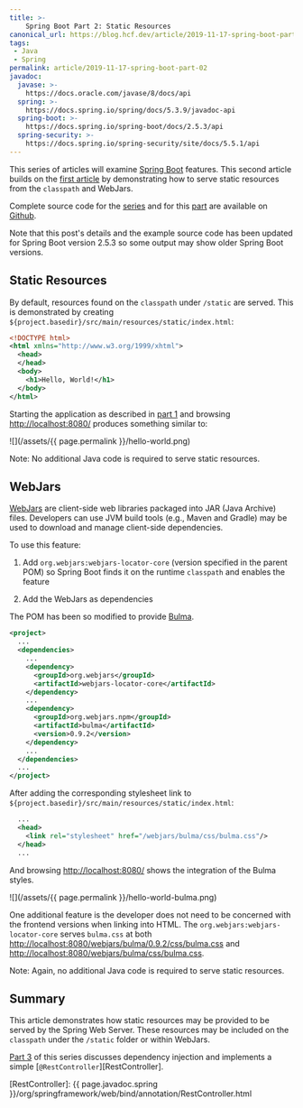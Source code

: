 ```yaml
---
title: >-
    Spring Boot Part 2: Static Resources
canonical_url: https://blog.hcf.dev/article/2019-11-17-spring-boot-part-02
tags:
 - Java
 - Spring
permalink: article/2019-11-17-spring-boot-part-02
javadoc:
  javase: >-
    https://docs.oracle.com/javase/8/docs/api
  spring: >-
    https://docs.spring.io/spring/docs/5.3.9/javadoc-api
  spring-boot: >-
    https://docs.spring.io/spring-boot/docs/2.5.3/api
  spring-security: >-
    https://docs.spring.io/spring-security/site/docs/5.5.1/api
---
```


This series of articles will examine
[Spring Boot](https://spring.io/projects/spring-boot)
features.  This second article builds on the
[first article](/article/2019-11-16-spring-boot-part-01)
by demonstrating how to serve static resources from the `classpath` and
WebJars.

Complete source code for the
[series](https://github.com/allen-ball/spring-boot-web-server)
and for this
[part](https://github.com/allen-ball/spring-boot-web-server/tree/trunk/part-02)
are available on [Github](https://github.com/allen-ball).

Note that this post's details and the example source code has been updated
for Spring Boot version 2.5.3 so some output may show older Spring Boot
versions.


## Static Resources

By default, resources found on the `classpath` under `/static` are served.
This is demonstrated by creating
`${project.basedir}/src/main/resources/static/index.html`:

``` xml
<!DOCTYPE html>
<html xmlns="http://www.w3.org/1999/xhtml">
  <head>
  </head>
  <body>
    <h1>Hello, World!</h1>
  </body>
</html>
```

Starting the application as described in
[part 1](/article/2019-11-16-spring-boot-part-01) and browsing
<http://localhost:8080/> produces something similar to:

![](/assets/{{ page.permalink }}/hello-world.png)

Note: No additional Java code is required to serve static resources.


## WebJars

[WebJars](https://www.webjars.org/) are client-side web
libraries packaged into JAR (Java Archive) files.  Developers can use JVM
build tools (e.g., Maven and Gradle) may be used to download and manage
client-side dependencies.

To use this feature:

1. Add `org.webjars:webjars-locator-core` (version specified in the parent
POM) so Spring Boot finds it on the runtime `classpath` and enables the
feature

2. Add the WebJars as dependencies

The POM has been so modified to provide
[Bulma](https://bulma.io/).

``` xml
<project>
  ...
  <dependencies>
    ...
    <dependency>
      <groupId>org.webjars</groupId>
      <artifactId>webjars-locator-core</artifactId>
    </dependency>
    ...
    <dependency>
      <groupId>org.webjars.npm</groupId>
      <artifactId>bulma</artifactId>
      <version>0.9.2</version>
    </dependency>
    ...
  </dependencies>
  ...
</project>
```

After adding the corresponding stylesheet link to
`${project.basedir}/src/main/resources/static/index.html`:

``` xml
  ...
  <head>
    <link rel="stylesheet" href="/webjars/bulma/css/bulma.css"/>
  </head>
  ...
```

And browsing <http://localhost:8080/> shows the integration of the Bulma
styles.

![](/assets/{{ page.permalink }}/hello-world-bulma.png)

One additional feature is the developer does not need to be concerned with
the frontend versions when linking into HTML.  The
`org.webjars:webjars-locator-core` serves `bulma.css` at both
<http://localhost:8080/webjars/bulma/0.9.2/css/bulma.css> and
<http://localhost:8080/webjars/bulma/css/bulma.css>.

Note: Again, no additional Java code is required to serve static resources.


## Summary

This article demonstrates how static resources may be provided to be served
by the Spring Web Server.  These resources may be included on the
`classpath` under the `/static` folder or within WebJars.

[Part 3](/article/2019-12-15-spring-boot-part-03) of this series discusses
dependency injection and implements a simple
[`@RestController`][RestController].


[RestController]: {{ page.javadoc.spring }}/org/springframework/web/bind/annotation/RestController.html
